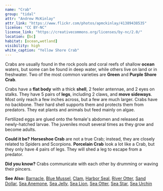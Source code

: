 ```yaml
---
name: "Crab"
group: "tidal"
attr: "Andrew McKinlay"
attr_link: "https://www.flickr.com/photos/apmckinlay/41389438535"
license: "CC BY-NC"
license_link: "https://creativecommons.org/licenses/by-nc/2.0/"
location: [bc]
habitat: [ocean,wetland]
visibility: high
white_caption: "Yellow Shore Crab"
---
```

Crabs are usually found in the rock pools and coral reefs of shallow **ocean** waters, but some can be found in deep water, while others live on land or in freshwater. Two of the most common varieties are **Green** and **Purple Shore Crab**.

Crabs have a **flat body** with a thick **shell**, 2 feeler antennae, and 2 eyes on stalks. They have 5 pairs of **legs**, including 2 claws, and **move sideways**. Most only reach a few inches across, but a few are much larger. Crabs have no backbone. Their hard shell supports them and protects them from predators. They eat plants and animals but feed mainly on algae.

Fertilized eggs are glued onto the female's abdomen and released as newly-hatched larvae. The juveniles moult several times as they grow and become adults.

**Could it be?** **Horseshoe Crab** are not a true Crab; instead, they are closely related to Spiders and Scorpions. **Porcelain Crab** look a lot like a Crab, but they only have 4 pairs of legs. They will shed a leg to escape from a predator.

**Did you know?** Crabs communicate with each other by drumming or waving their pincers.

<!-- generated, do not edit -->
**See Also:**
[Barnacle](/animals/barnacle/),
[Blue Mussel](/animals/blumussel/),
[Clam](/animals/clam/),
[Harbor Seal](/animals/harbseal/),
[River Otter](/animals/rivotter/),
[Sand Dollar](/animals/sandolr/),
[Sea Anemone](/animals/seaanem/),
[Sea Jelly](/animals/seajelly/),
[Sea Lion](/animals/sealion/),
[Sea Otter](/animals/seaotter/),
[Sea Star](/animals/seastar/),
[Sea Urchin](/animals/seaurch/)
